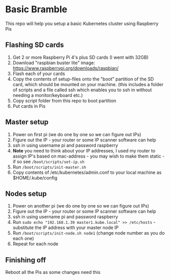 # Basic Bramble

This repo will help you setup a basic Kubernetes cluster using Raspberry Pis

## Flashing SD cards
1. Get 2 or more Raspberry Pi 4's plus SD cards (I went with 32GB)
2. Download "raspbian buster lite" image: https://www.raspberrypi.org/downloads/raspbian/
3. Flash each of your cards
4. Copy the contents of setup-files onto the "boot" partition of the SD card, which should be mounted on your machine. (this includes a folder of scripts and a file called ssh which enables you to ssh in without needing a monitor/keyboard etc.)
5. Copy script folder from this repo to boot partition
6. Put cards in Pis

## Master setup
1. Power on first pi (we do one by one so we can figure out IPs)
2. Figure out the IP - your router or some IP scanner software can help
3. ssh in using username pi and password raspberry
4. **Note** you need to think about your IP addresses, I used my router to assign IP's based on mac-address - you may wish to make them static - if so see `/boot/scripts/set-ip.sh` 
5. Run `/boot/scripts/init-master.sh`
6. Copy contents of /etc/kubernetes/admin.conf to your local machine as $HOME/.kube/config

## Nodes setup
1. Power on another pi (we do one by one so we can figure out IPs)
2. Figure out the IP - your router or some IP scanner software can help
3. ssh in using username pi and password raspberry
4. Run `sudo echo "192.168.1.39 master1.kube.local" >> /etc/hosts` - substitute the IP address with your master node IP
5. Run `/boot/scripts/init-node.sh node1` (change node number as you do each one)
6. Repeat for each node

## Finishing off
Reboot all the Pis as some changes need this